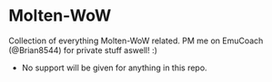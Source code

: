 # Molten-WoW

Collection of everything Molten-WoW related. PM me on EmuCoach (@Brian8544) for private stuff aswell! :)

+ No support will be given for anything in this repo.

